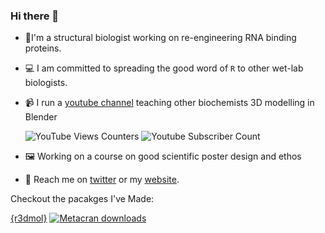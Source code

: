 ### Hi there 👋

- 🔬I'm a structural biologist working on re-engineering RNA binding proteins.
- 💻 I am committed to spreading the good word of `R` to other wet-lab biologists.
- 📹 I run a [youtube channel](https://youtube.com/c/bradyjohnston) teaching other biochemists 3D modelling in Blender

    ![YouTube Views Counters](https://img.shields.io/endpoint?color=%23ff5050&label=Views&style=for-the-badge&url=https%3A%2F%2Fyoutube-channel-badge-bradyajohnston.vercel.app%2Fapi%2Fviews) ![Youtube Subscriber Count](https://img.shields.io/endpoint?color=%23ff5050&label=Subscribers&style=for-the-badge&url=https%3A%2F%2Fyoutube-channel-badge-bradyajohnston.vercel.app%2Fapi%2Fsubscriber)
- 🖼 Working on a course on good scientific poster design and ethos
- 🐤 Reach me on [twitter](https://twitter.com/bradyajohnston) or my [website](https://bradyajohnston.github.io).

<!--
**BradyAJohnston/bradyajohnston** is a ✨ _special_ ✨ repository because its `README.md` (this file) appears on your GitHub profile.

Here are some ideas to get you started:

- 🔭 I’m currently working on ...
- 🌱 I’m currently learning ...
- 👯 I’m looking to collaborate on ...
- 🤔 I’m looking for help with ...
- 💬 Ask me about ...
- 📫 How to reach me: ...
- 😄 Pronouns: ...
- ⚡ Fun fact: ...
-->

Checkout the pacakges I've Made:

[{r3dmol}](https://github.com/swsoyee/r3dmol)     [![Metacran downloads](https://cranlogs.r-pkg.org/badges/grand-total/r3dmol)](https://cran.r-project.org/package=r3dmol)
